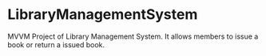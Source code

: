 # LibraryManagementSystem
MVVM Project of Library Management System. It allows members to issue a book or return a  issued book.
